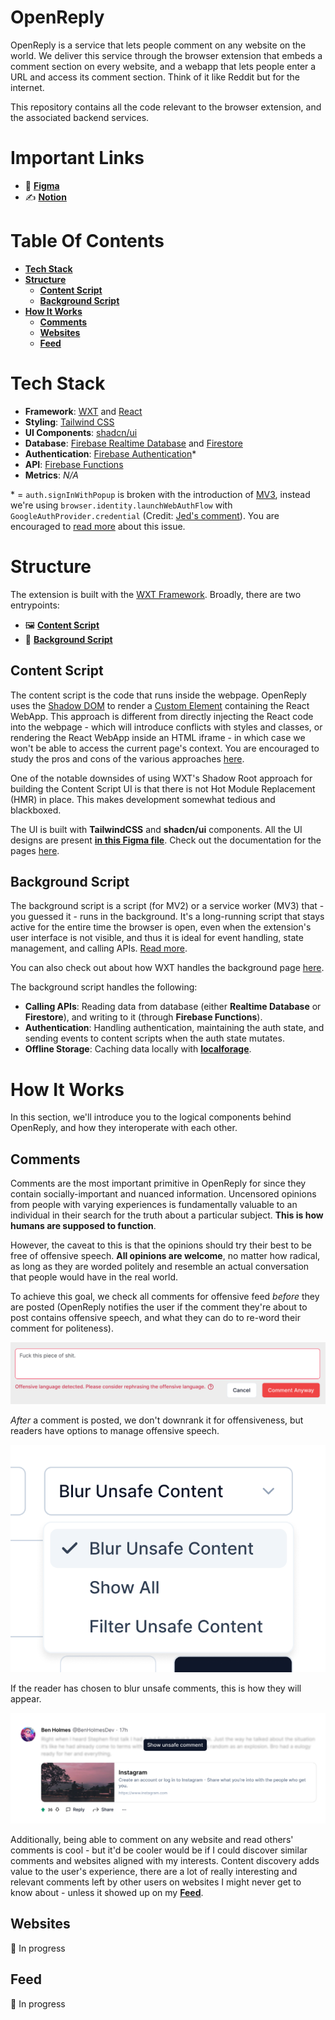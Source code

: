 # OpenReply
OpenReply is a service that lets people comment on any website on the world. We deliver this service through the browser extension that embeds a comment section on every website, and a webapp that lets people enter a URL and access its comment section. Think of it like Reddit but for the internet.

This repository contains all the code relevant to the browser extension, and the associated backend services.

# Important Links
- 🎨 **[Figma](https://www.figma.com/design/zMCbIBF0KdTQKrToh91qKB/OpenReply-Extension-UI)**
- ✍️ **[Notion](https://www.notion.so/team/31f1711e-238e-4426-b931-00bba1ee12f6/join)**

# Table Of Contents
- **[Tech Stack](#tech-stack)**
- **[Structure](#structure)**
  - **[Content Script](#content-script)**
  - **[Background Script](#background-script)**
- **[How It Works](#how-it-works)**
  - **[Comments](#comments)**
  - **[Websites](#websites)**
  - **[Feed](#feed)**

# Tech Stack
- **Framework**: [WXT](https://wxt.dev) and [React](https://react.dev/)
- **Styling**: [Tailwind CSS](https://tailwindcss.com/)
- **UI Components**: [shadcn/ui](https://ui.shadcn.com/)
- **Database**: [Firebase Realtime Database](https://firebase.google.com/docs/database) and [Firestore](https://firebase.google.com/docs/firestore)
- **Authentication**: [Firebase Authentication](https://firebase.google.com/docs/auth)*
- **API**: [Firebase Functions](https://firebase.google.com/docs/functions)
- **Metrics**: *N/A*

\* = `auth.signInWithPopup` is broken with the introduction of [MV3](https://medium.com/@official.boomconsole/manifest-v2-vs-manifest-v3-in-browser-extensions-1779c6902da6), instead we're using `browser.identity.launchWebAuthFlow` with `GoogleAuthProvider.credential` (Credit: [Jed's comment](https://groups.google.com/a/chromium.org/g/chromium-extensions/c/xQmZLc8cu6Q/m/13noLGbhAQAJ)). You are encouraged to [read more](https://groups.google.com/a/chromium.org/g/chromium-extensions/c/xQmZLc8cu6Q) about this issue.

# Structure
The extension is built with the [WXT Framework](https://wxt.dev). Broadly, there are two entrypoints:
- 🖼️ **[Content Script](#content-script)**
- 🧠 **[Background Script](#background-script)**

## Content Script
The content script is the code that runs inside the webpage. OpenReply uses the [Shadow DOM](https://developer.mozilla.org/en-US/docs/Web/API/Web_components/Using_shadow_DOM) to render a [Custom Element](https://developer.mozilla.org/en-US/docs/Web/API/Web_components/Using_custom_elements) containing the React WebApp. This approach is different from directly injecting the React code into the webpage - which will introduce conflicts with styles and classes, or rendering the React WebApp inside an HTML iframe - in which case we won't be able to access the current page's context. You are encouraged to study the pros and cons of the various approaches [here](https://wxt.dev/guide/key-concepts/content-script-ui.html).

One of the notable downsides of using WXT's Shadow Root approach for building the Content Script UI is that there is not Hot Module Replacement (HMR) in place. This makes development somewhat tedious and blackboxed.

The UI is built with **TailwindCSS** and **shadcn/ui** components. All the UI designs are present **[in this Figma file](https://www.figma.com/design/zMCbIBF0KdTQKrToh91qKB/OpenReply-Extension-UI)**. Check out the documentation for the pages [here](/entrypoints/content/pages/README.md).

## Background Script
The background script is a script (for MV2) or a service worker (MV3) that - you guessed it - runs in the background. It's a long-running script that stays active for the entire time the browser is open, even when the extension's user interface is not visible, and thus it is ideal for event handling, state management, and calling APIs. [Read more](https://developer.mozilla.org/en-US/docs/Mozilla/Add-ons/WebExtensions/Background_scripts).

You can also check out about how WXT handles the background page [here](https://wxt.dev/guide/directory-structure/entrypoints/background.html).

The background script handles the following:
- **Calling APIs**: Reading data from database (either **Realtime Database** or **Firestore**), and writing to it (through **Firebase Functions**).
- **Authentication**: Handling authentication, maintaining the auth state, and sending events to content scripts when the auth state mutates.
- **Offline Storage**: Caching data locally with **[localforage](https://github.com/localForage/localForage)**.

# How It Works
In this section, we'll introduce you to the logical components behind OpenReply, and how they interoperate with each other.

## Comments
Comments are the most important primitive in OpenReply for since they contain socially-important and nuanced information. Uncensored opinions from people with varying experiences is fundamentally valuable to an individual in their search for the truth about a particular subject. **This is how humans are supposed to function**.

However, the caveat to this is that the opinions should try their best to be free of offensive speech. **All opinions are welcome**, no matter how radical, as long as they are worded politely and resemble an actual conversation that people would have in the real world.

To achieve this goal, we check all comments for offensive feed *before* they are posted (OpenReply notifies the user if the comment they're about to post contains offensive speech, and what they can do to re-word their comment for politeness).

![Offensive comment detected prior to posting](./public/images/offensive-comment-detected.png)

*After* a comment is posted, we don't downrank it for offensiveness, but readers have options to manage offensive speech.

![Readers can choose how to deal with offensive content](./public/images/sensitive-content-moderation.png)

If the reader has chosen to blur unsafe comments, this is how they will appear.

![Comments with unsafe content appear like this when blurred](./public/images/unsafe-content-blurred.png)

Additionally, being able to comment on any website and read others' comments is cool - but it'd be cooler would be if I could discover similar comments and websites aligned with my interests. Content discovery adds value to the user's experience, there are a lot of really interesting and relevant comments left by other users on websites I might never get to know about - unless it showed up on my **[Feed](#feed)**. 

## Websites
🚧 In progress

## Feed
🚧 In progress
